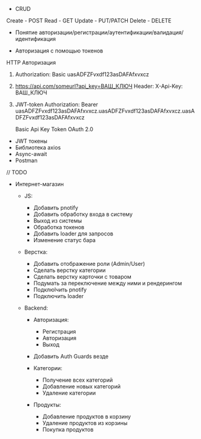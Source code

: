 - CRUD

Create - POST
Read - GET
Update - PUT/PATCH
Delete - DELETE

- Понятие авторизации/регистрации/аутентификации/валидация/идентификация

- Авторизация с помощью токенов

HTTP Авторизация

1. Authorization: Basic uasADFZFvxdf123asDAFAfxvxcz

2. https://api.com/someurl?api_key=ВАШ_КЛЮЧ
   Header:
        X-Api-Key: ВАШ_КЛЮЧ

3. JWT-token
    Authorization: Bearer uasADFZFvxdf123asDAFAfxvxcz.uasADFZFvxdf123asDAFAfxvxcz.uasADFZFvxdf123asDAFAfxvxcz

    Basic
    Api Key
    Token
    OAuth 2.0

- JWT токены
- Библиотека axios
- Async-await
- Postman

// TODO

<!-- Async-await case -->

- Интернет-магазин
    - JS:
        - Добавить pnotify
        - Добавить обработку входа в систему
        - Выход из системы
        - Обработка токенов
        - Добавить loader для запросов
        - Изменение статус бара

    - Верстка:
        - Добавить отображение роли (Admin/User)
        - Сделать верстку категории
        - Сделать верстку карточки с товаром
        - Подумать за переключение между ними и рендерингом
        - Подклюlчить pnotify
        - Подключить loader
        <!-- - Для админа добавление/удаление/редактирование карточки/категорий -->

    - Backend:
        - Авторизация:
            - Регистрация
            - Авторизация
            - Выход

        - Добавить Auth Guards везде

        - Категории:
            - Получение всех категорий
            - Добавление новых категорий
            - Удаление категории

        - Продукты:    
            - Добавление продуктов в корзину
            - Удаление продуктов из корзины
            - Покупка продуктов